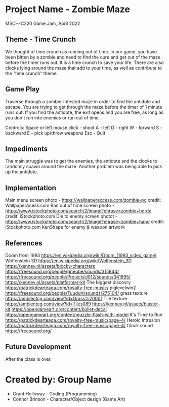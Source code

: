 # Project Name - Zombie Maze
MSCH-C220 Game Jam, April 2022

## Theme - Time Crunch
We thought of time crunch as running out of time. In our game, you have been bitten by a zombie and need to find the cure and get out of the maze before the timer runs out. It is a time crunch to save your life. There are also clocks lying around the maze that add to your time, as well as contribute to the "time crunch" theme.

## Game Play
Traverse through a zombie-infested maze in order to find the antidote and escape. You are trying to get through the maze before the timer of 1 minute runs out. If you find the antidote, the exit opens and you are free, as long as you don't run into enemies or run out of time. 

Controls:
Space or left mouse click - shoot
A - left
D - right
W - forward
S - backward
E - pick up/throw weapons
Esc - Quit

## Impediments
The main struggle was to get the enemies, the antidote and the clocks to randomly spawn around the maze. Another problem was being able to pick up the antidote. 

## Implementation
Main menu screen photo - https://wallpaperaccess.com/zombie-pc credit: WallpaperAcess.com
Ran out of time screen photo - https://www.istockphoto.com/search/2/image?phrase=zombie+horde credit: iStockphoto.com
Die to enemy screen photot - https://www.istockphoto.com/search/2/image?phrase=zombie+hand credit: iStockphoto.com
KenShape for enemy & weapon artwork

## References
Doom from 1993 https://en.wikipedia.org/wiki/Doom_(1993_video_game)
Wolfenstein 3D https://en.wikipedia.org/wiki/Wolfenstein_3D
https://kenney.nl/assets/blocky-characters
https://freesound.org/people/gneube/sounds/315844/
https://freesound.org/people/ProjectsU012/sounds/341695/
https://kenney.nl/assets/platformer-kit
The biggest discovry https://patrickdearteaga.com/royalty-free-music/
piglevelwin2 https://freesound.org/people/Tuudurt/sounds/275104/
grass texture https://ambientcg.com/view?id=Grass%20001
Tile texture https://ambientcg.com/view?id=Tiles089
https://kenney.nl/assets/blaster-kit
https://opengameart.org/content/bullet-decal
https://opengameart.org/content/muzzle-flash-with-model
It's Time to Run https://patrickdearteaga.com/royalty-free-music/page-4/
Heroic Intrusion https://patrickdearteaga.com/royalty-free-music/page-4/
Clock sound https://freesound.org/ 

## Future Development
After the class is over. 

# Created by: Group Name
 - Grant Holloway - Coding (Programming)
 - Connor Brinson - Character/Object design (Game Art)
